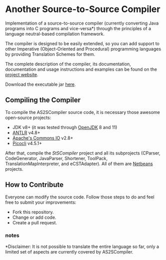 # Another Source-to-Source Compiler

Implementation of a source-to-source compiler (currently converting Java programs into C programs and vice-versa*) through the principles of a language neutral-based compilation framework.

The compiler is designed to be easily extended, so you can add support to other Imperative (Object-Oriented and Procedural) programming languages by providing Translation Schemes for them.

The complete description of the compiler, its documentation, documentation and usage instructions and examples can be found on the [project website](https://rafaelsantosbraz.github.io/AS2SCompiler/).

Download the executable jar [here](https://github.com/RafaelSantosBraz/AS2SCompiler/releases).

## Compiling the Compiler

To compile the AS2SCompiler source code, it is necessary those awesome open-source projects:

* JDK v8+ (it was tested through [OpenJDK](https://openjdk.java.net/) 8 and 11)
* [ANTLR](https://www.antlr.org/) v4.8+
* [Apache's Commons IO](https://commons.apache.org/proper/commons-io/index.html) v2.8+
* [Picocli](https://github.com/remkop/picocli) v4.5.1+

After that, compile the _StSCompiler_ project and all its subprojects (CParser, CodeGenerator, JavaParser, Shortener, ToolPack, TranslationMapInterpreter, and eCSTAdapter). All of them are [Netbeans](https://netbeans.org/downloads/8.2/rc/) projects.

## How to Contribute

Everyone can modify the source code. Follow those steps to do and feel free to submit your improvements:

* Fork this repository.
* Change or add code.
* Create a pull request.

### notes

*Disclaimer: It is not possible to translate the entire language so far, only a limited set of aspects are currently covered by AS2SCompiler.

